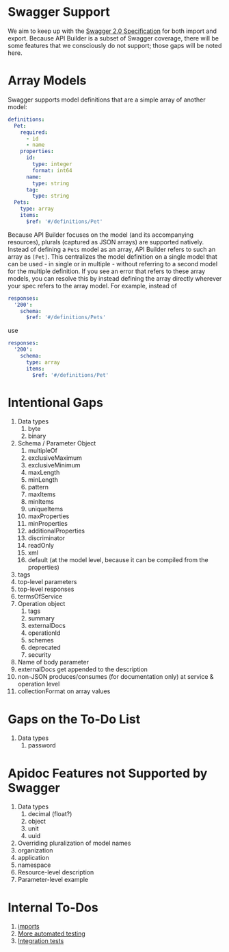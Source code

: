 Swagger Support
===============

We aim to keep up with the [Swagger 2.0 Specification](http://swagger.io/specification/) for both import and export.
Because API Builder is a subset of Swagger coverage, there will be some features that we consciously do not support; those
gaps will be noted here.


Array Models
============

Swagger supports model definitions that are a simple array of another model:

```yaml
definitions:
  Pet:
    required:
      - id
      - name
    properties:
      id:
        type: integer
        format: int64
      name:
        type: string
      tag:
        type: string
  Pets:
    type: array
    items:
      $ref: '#/definitions/Pet'
```

Because API Builder focuses on the model (and its accompanying resources), plurals (captured as JSON arrays) are
supported natively. Instead of defining a `Pets` model as an array, API Builder refers to such an array as `[Pet]`. This
centralizes the model definition on a single model that can be used - in single or in multiple - without referring to a
second model for the multiple definition. If you see an error that refers to these array models, you can resolve this
by instead defining the array directly wherever your spec refers to the array model. For example, instead of

```yaml
responses:
  '200':
    schema:
      $ref: '#/definitions/Pets'
```

use

```yaml
responses:
  '200':
    schema:
      type: array
      items:
        $ref: '#/definitions/Pet'
```


Intentional Gaps
================

1. Data types
    1. byte
    2. binary
2. Schema / Parameter Object
    1. multipleOf
    2. exclusiveMaximum
    3. exclusiveMinimum
    4. maxLength
    5. minLength
    6. pattern
    7. maxItems
    8. minItems
    9. uniqueItems
    10. maxProperties
    11. minProperties
    12. additionalProperties
    13. discriminator
    14. readOnly
    15. xml
    16. default (at the model level, because it can be compiled from the properties)
3. tags
4. top-level parameters
5. top-level responses
5. termsOfService
6. Operation object
    1. tags
    2. summary
    3. externalDocs
    4. operationId
    5. schemes
    6. deprecated
    7. security
7. Name of body parameter
8. externalDocs get appended to the description
9. non-JSON produces/consumes (for documentation only) at service & operation level
10. collectionFormat on array values


Gaps on the To-Do List
======================

1. Data types
    1. password


Apidoc Features not Supported by Swagger
========================================

1. Data types
    1. decimal (float?)
    2. object
    3. unit
    4. uuid
2. Overriding pluralization of model names
3. organization
4. application
5. namespace
6. Resource-level description
7. Parameter-level example


Internal To-Dos
===============

1. [imports](https://github.com/apicollective/apibuilder-swagger-generator/issues/3)
2. [More automated testing](https://github.com/apicollective/apibuilder-swagger-generator/issues/4)
3. [Integration tests](https://github.com/apicollective/apibuilder-swagger-generator/issues/5)

